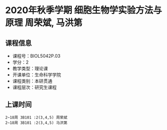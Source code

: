 # 2020年秋季学期 细胞生物学实验方法与原理 周荣斌, 马洪第






## 课程信息

- 课程号：BIOL5042P.03
- 学分：2
- 教学类型：理论课
- 开课单位：生命科学学院
- 课程类别：本研贯通
- 课程层次：研究生课程

## 上课时间

```
2~18周 3B101 :2(3,4,5) 周荣斌
2~18周 3B101 :2(3,4,5) 马洪第
```


